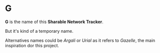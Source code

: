 # G

__G__ is the name of this __Sharable Network Tracker__.

But it's kind of a temporary name.

Alternatives names could be *Argali* or *Urial* as it refers to *Gazelle*, the main inspiration dor this project.